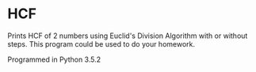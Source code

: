 # HCF

Prints HCF of 2 numbers using Euclid's Division Algorithm with or without steps. This program could be used to do your homework.

Programmed in Python 3.5.2

